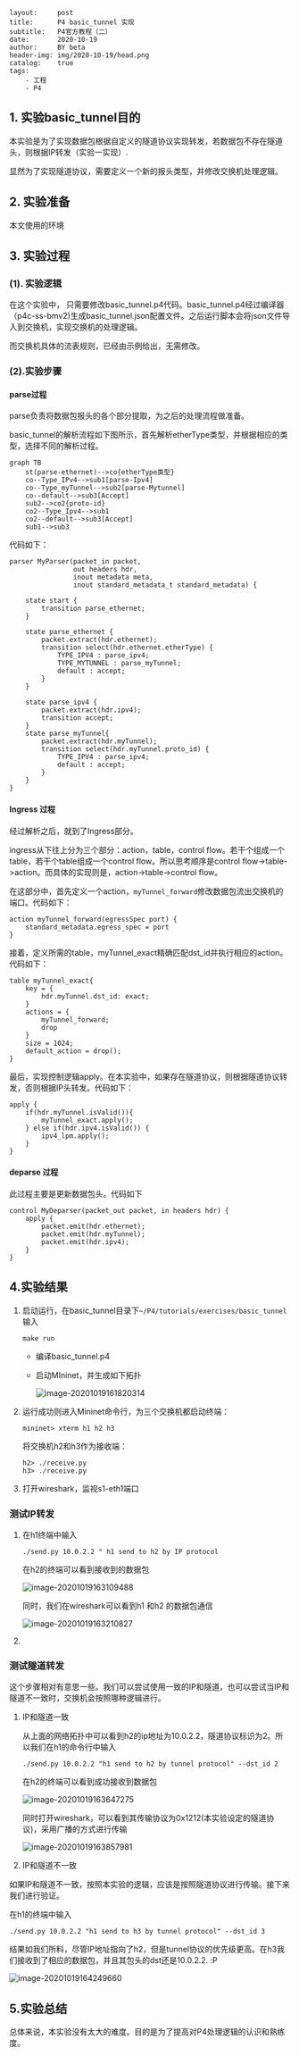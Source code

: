 ```
layout:     post
title:      P4 basic_tunnel 实现
subtitle:   P4官方教程（二）
date:       2020-10-19
author:     BY beta
header-img: img/2020-10-19/head.png
catalog:    true
tags:
    - 工程
    - P4

```

## 1. 实验basic_tunnel目的

本实验是为了实现数据包根据自定义的隧道协议实现转发，若数据包不存在隧道头，则根据IP转发（实验一实现）.

显然为了实现隧道协议，需要定义一个新的报头类型，并修改交换机处理逻辑。

## 2. 实验准备

本文使用的环境

## 3. 实验过程

### (1). 实验逻辑

在这个实验中， 只需要修改basic_tunnel.p4代码。basic_tunnel.p4经过编译器（p4c-ss-bmv2)生成basic_tunnel.json配置文件。之后运行脚本会将json文件导入到交换机，实现交换机的处理逻辑。

而交换机具体的流表规则，已经由示例给出，无需修改。

### (2).实验步骤

#### parse过程

parse负责将数据包报头的各个部分提取，为之后的处理流程做准备。

basic_tunnel的解析流程如下图所示，首先解析etherType类型，并根据相应的类型，选择不同的解析过程。

``` mermaid
graph TB
	st(parse-ethernet)-->co{etherType类型}
	co--Type_IPv4-->sub1[parse-Ipv4]
	co--Type_myTunnel-->sub2[parse-Mytunnel]
	co--default-->sub3[Accept]
	sub2-->co2{proto-id}
	co2--Type_Ipv4-->sub1
	co2--default-->sub3[Accept]
	sub1-->sub3
```

代码如下：

```
parser MyParser(packet_in packet,
                out headers hdr,
                inout metadata meta,
                inout standard_metadata_t standard_metadata) {

    state start {
        transition parse_ethernet;
    }

    state parse_ethernet {
        packet.extract(hdr.ethernet);
        transition select(hdr.ethernet.etherType) {
            TYPE_IPV4 : parse_ipv4;
            TYPE_MYTUNNEL : parse_myTunnel;
            default : accept;
        }
    }

    state parse_ipv4 {
        packet.extract(hdr.ipv4);
        transition accept;
    }
    state parse_myTunnel{
        packet.extract(hdr.myTunnel);
        transition select(hdr.myTunnel.proto_id) {
            TYPE_IPV4 : parse_ipv4;
            default : accept;
        }
    }
}
```



#### Ingress 过程

经过解析之后，就到了Ingress部分。

ingress从下往上分为三个部分：action，table，control flow。若干个组成一个table，若干个table组成一个control flow。所以思考顺序是control flow->table->action。而具体的实现则是，action->table->control flow。

在这部分中，首先定义一个action，`myTunnel_forward`修改数据包流出交换机的端口。代码如下：

```
action myTunnel_forward(egressSpec port) {
	standard_metadata.egress_spec = port
}
```

接着，定义所需的table，myTunnel_exact精确匹配dst_id并执行相应的action。代码如下：

```
table myTunnel_exact{
	key = {
		hdr.myTunnel.dst_id: exact;
	}
	actions = {
		myTunnel_forward;
		drop
	}
	size = 1024;
	default_action = drop();
}
```

最后，实现控制逻辑apply。在本实验中，如果存在隧道协议，则根据隧道协议转发，否则根据IP头转发。代码如下：

```
apply {
	if(hdr.myTunnel.isValid()){
		myTunnel_exact.apply();
	} else if(hdr.ipv4.isValid()) {
		ipv4_lpm.apply();
	}
}
```

#### deparse 过程

此过程主要是更新数据包头。代码如下

```
control MyDeparser(packet_out packet, in headers hdr) {
	apply {
		packet.emit(hdr.ethernet);
		packet.emit(hdr.myTunnel);
		packet.emit(hdr.ipv4);
	}
}
```

## 4.实验结果





1. 启动运行，在basic_tunnel目录下`~/P4/tutorials/exercises/basic_tunnel`输入

   ```
   make run
   ```

   - 编译basic_tunnel.p4

   - 启动MIninet，并生成如下拓扑

     ![image-20201019161820314](https://i.loli.net/2020/10/19/pqOmWfIQjuMAGBT.png)

2. 运行成功则进入Mininet命令行，为三个交换机都启动终端：

   ``` 
   mininet> xterm h1 h2 h3
   ```

   将交换机h2和h3作为接收端：

   ```
   h2> ./receive.py
   h3> ./receive.py
   ```

   

3. 打开wireshark，监视s1-eth1端口

### 测试IP转发

1. 在h1终端中输入

   ``` p4
   ./send.py 10.0.2.2 " h1 send to h2 by IP protocol 
   ```

   在h2的终端可以看到接收到的数据包

   ![image-20201019163109488](https://i.loli.net/2020/10/19/wclibJQfxSahjXu.png)

   同时，我们在wireshark可以看到h1 和h2 的数据包通信

   ![image-20201019163210827](https://i.loli.net/2020/10/19/WFtYqais1n43VLp.png)

2. 

### 测试隧道转发

这个步骤相对有意思一些。我们可以尝试使用一致的IP和隧道，也可以尝试当IP和隧道不一致时，交换机会按照哪种逻辑进行。

1. IP和隧道一致

   从上面的网络拓扑中可以看到h2的ip地址为10.0.2.2，隧道协议标识为2。所以我们在h1的命令行中输入

   ```
   ./send.py 10.0.2.2 "h1 send to h2 by tunnel protocol" --dst_id 2
   ```

   在h2的终端可以看到成功接收到数据包

   ![image-20201019163647275](https://i.loli.net/2020/10/19/6MnVLd9ZoeRNsWP.png)

   同时打开wireshark，可以看到其传输协议为0x1212(本实验设定的隧道协议)，采用广播的方式进行传输

   ![image-20201019163857981](https://i.loli.net/2020/10/19/E9SmGHWKli2f8Dy.png)

2. IP和隧道不一致

如果IP和隧道不一致，按照本实验的逻辑，应该是按照隧道协议进行传输。接下来我们进行验证。

在h1的终端中输入

```
./send.py 10.0.2.2 "h1 send to h3 by tunnel protocol" --dst_id 3
```

结果如我们所料，尽管IP地址指向了h2，但是tunnel协议的优先级更高。在h3我们接收到了相应的数据包，并且其包头的dst还是10.0.2.2. :P

![image-20201019164249660](https://i.loli.net/2020/10/19/UEw5T47yxCXfQcO.png)

## 5.实验总结

总体来说，本实验没有太大的难度。目的是为了提高对P4处理逻辑的认识和熟练度。